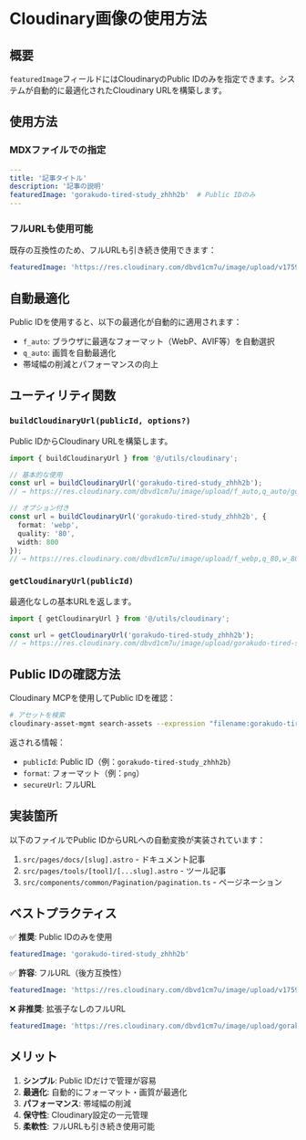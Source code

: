# Cloudinary画像の使用方法

## 概要

`featuredImage`フィールドにはCloudinaryのPublic IDのみを指定できます。システムが自動的に最適化されたCloudinary URLを構築します。

## 使用方法

### MDXファイルでの指定

```yaml
---
title: '記事タイトル'
description: '記事の説明'
featuredImage: 'gorakudo-tired-study_zhhh2b'  # Public IDのみ
---
```

### フルURLも使用可能

既存の互換性のため、フルURLも引き続き使用できます：

```yaml
featuredImage: 'https://res.cloudinary.com/dbvd1cm7u/image/upload/v1759772770/gorakudo-tired-study_zhhh2b.png'
```

## 自動最適化

Public IDを使用すると、以下の最適化が自動的に適用されます：
- `f_auto`: ブラウザに最適なフォーマット（WebP、AVIF等）を自動選択
- `q_auto`: 画質を自動最適化
- 帯域幅の削減とパフォーマンスの向上

## ユーティリティ関数

### `buildCloudinaryUrl(publicId, options?)`

Public IDからCloudinary URLを構築します。

```typescript
import { buildCloudinaryUrl } from '@/utils/cloudinary';

// 基本的な使用
const url = buildCloudinaryUrl('gorakudo-tired-study_zhhh2b');
// → https://res.cloudinary.com/dbvd1cm7u/image/upload/f_auto,q_auto/gorakudo-tired-study_zhhh2b

// オプション付き
const url = buildCloudinaryUrl('gorakudo-tired-study_zhhh2b', {
  format: 'webp',
  quality: '80',
  width: 800
});
// → https://res.cloudinary.com/dbvd1cm7u/image/upload/f_webp,q_80,w_800/gorakudo-tired-study_zhhh2b
```

### `getCloudinaryUrl(publicId)`

最適化なしの基本URLを返します。

```typescript
import { getCloudinaryUrl } from '@/utils/cloudinary';

const url = getCloudinaryUrl('gorakudo-tired-study_zhhh2b');
// → https://res.cloudinary.com/dbvd1cm7u/image/upload/gorakudo-tired-study_zhhh2b
```

## Public IDの確認方法

Cloudinary MCPを使用してPublic IDを確認：

```bash
# アセットを検索
cloudinary-asset-mgmt search-assets --expression "filename:gorakudo-tired-study"
```

返される情報：
- `publicId`: Public ID（例：`gorakudo-tired-study_zhhh2b`）
- `format`: フォーマット（例：`png`）
- `secureUrl`: フルURL

## 実装箇所

以下のファイルでPublic IDからURLへの自動変換が実装されています：

1. `src/pages/docs/[slug].astro` - ドキュメント記事
2. `src/pages/tools/[tool]/[...slug].astro` - ツール記事
3. `src/components/common/Pagination/pagination.ts` - ページネーション

## ベストプラクティス

✅ **推奨**: Public IDのみを使用
```yaml
featuredImage: 'gorakudo-tired-study_zhhh2b'
```

✅ **許容**: フルURL（後方互換性）
```yaml
featuredImage: 'https://res.cloudinary.com/dbvd1cm7u/image/upload/v1759772770/gorakudo-tired-study_zhhh2b.png'
```

❌ **非推奨**: 拡張子なしのフルURL
```yaml
featuredImage: 'https://res.cloudinary.com/dbvd1cm7u/image/upload/gorakudo-tired-study_zhhh2b'
```

## メリット

1. **シンプル**: Public IDだけで管理が容易
2. **最適化**: 自動的にフォーマット・画質が最適化
3. **パフォーマンス**: 帯域幅の削減
4. **保守性**: Cloudinary設定の一元管理
5. **柔軟性**: フルURLも引き続き使用可能


